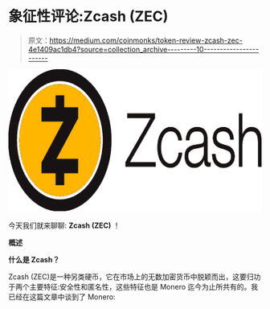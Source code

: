 # 象征性评论:Zcash (ZEC)

> 原文：<https://medium.com/coinmonks/token-review-zcash-zec-4e1409ac1db4?source=collection_archive---------10----------------------->

![](img/5a328d8e7ae9739a65d5acebaabcef93.png)

今天我们就来聊聊: **Zcash (ZEC)** ！

**概述**

**什么是 Zcash？**

Zcash (ZEC)是一种另类硬币，它在市场上的无数加密货币中脱颖而出，这要归功于两个主要特征:安全性和匿名性，这些特征也是 Monero 迄今为止所共有的。我已经在这篇文章中谈到了 Monero:
